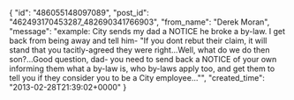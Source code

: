  {
   "id": "486055148097089",
   "post_id": "462493170453287_482690341766903",
   "from_name": "Derek Moran",
   "message": "example: City sends my dad a NOTICE he broke a by-law. I get back from being away and tell him- \"If you dont rebut their claim, it will stand that you tacitly-agreed they were right...Well, what do we do then son?...Good question, dad- you need to send back a NOTICE of your own informing them what a by-law is, who by-laws apply too, and get them to tell you if they consider you to be a City employee...\"",
   "created_time": "2013-02-28T21:39:02+0000"
 }
